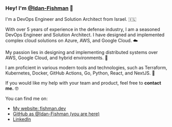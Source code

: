 ### Hey! I'm [@Idan-Fishman](https://fishman.dev) 👋

I'm a DevOps Engineer and Solution Architect from Israel. 🇮🇱

With over 5 years of experience in the defense industry, I am a seasoned DevOps Engineer and Solution Architect. I have designed and implemented complex cloud solutions on Azure, AWS, and Google Cloud. ☁️

My passion lies in designing and implementing distributed systems over AWS, Google Cloud, and hybrid environments. 🚀

I am proficient in various modern tools and technologies, such as Terraform, Kubernetes, Docker, GitHub Actions, Go, Python, React, and NextJS. 🤖

If you would like my help with your team and product, feel free to **contact me.** 🤓

You can find me on:
* [My website: fishman.dev](https://fishman.dev)
* [GitHub as @Idan-Fishman (you are here)](https://github.com/Idan-Fishman)
* [LinkedIn](https://linkedin.com/in/idan-fishman)
